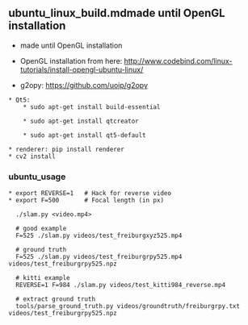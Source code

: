 ## ubuntu_linux_build.mdmade until OpenGL installation
   * made until OpenGL installation
   * OpenGL installation from here: http://www.codebind.com/linux-tutorials/install-opengl-ubuntu-linux/

   * g2opy:
   	https://github.com/uoip/g2opy

   	* Qt5:
   		* sudo apt-get install build-essential

		* sudo apt-get install qtcreator

		* sudo apt-get install qt5-default

	* renderer: pip install renderer
	* cv2 install


### ubuntu_usage
    * export REVERSE=1   # Hack for reverse video
    * export F=500       # Focal length (in px)

      ./slam.py <video.mp4>

      # good example
      F=525 ./slam.py videos/test_freiburgxyz525.mp4

      # ground truth
      F=525 ./slam.py videos/test_freiburgrpy525.mp4 videos/test_freiburgrpy525.npz

      # kitti example
      REVERSE=1 F=984 ./slam.py videos/test_kitti984_reverse.mp4

      # extract ground truth
      tools/parse_ground_truth.py videos/groundtruth/freiburgrpy.txt videos/test_freiburgrpy525.npz 
